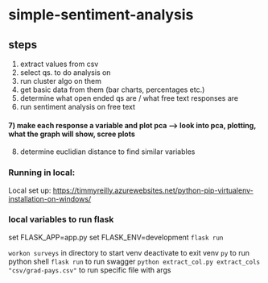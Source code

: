 # simple-sentiment-analysis

## steps
1) extract values from csv
2) select qs. to do analysis on
3) run cluster algo on them
4) get basic data from them (bar charts, percentages etc.)
5) determine what open ended qs are / what free text responses are
6) run sentiment analysis on free text
#### 7) make each response a variable and plot pca --> look into pca, plotting, what the graph will show, scree plots 
8) determine euclidian distance to find similar variables


### Running in local:
Local set up: https://timmyreilly.azurewebsites.net/python-pip-virtualenv-installation-on-windows/

### local variables to run flask
set FLASK_APP=app.py
set FLASK_ENV=development
`flask run`

`workon surveys` in directory to start venv
deactivate to exit venv
`py` to run python shell
`flask run` to run swagger
`python extract_col.py extract_cols "csv/grad-pays.csv"` to run specific file with args